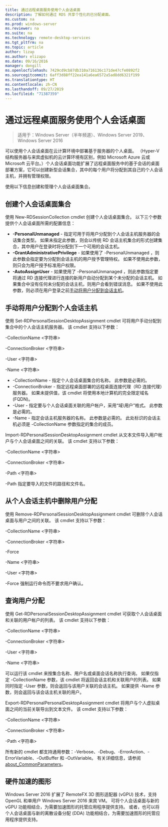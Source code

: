 ```yaml
---
title: 通过远程桌面服务使用个人会话桌面
description: 了解如何通过 RDS 共享个性化的已分配桌面。
ms.custom: na
ms.prod: windows-server
ms.reviewer: na
ms.suite: na
ms.technology: remote-desktop-services
ms.tgt_pltfrm: na
ms.topic: article
author: lizap
ms.author: elizapo
ms.date: 09/16/2016
manager: dongill
ms.openlocfilehash: 7429cd9cb87db310a716136c171de47cfe0892f2
ms.sourcegitcommit: 6aff3d88ff22ea141a6ea6572a5ad8dd6321f199
ms.translationtype: HT
ms.contentlocale: zh-CN
ms.lasthandoff: 09/27/2019
ms.locfileid: "71387359"
---
```

# <a name="use-personal-session-desktops-with-remote-desktop-services"></a>通过远程桌面服务使用个人会话桌面

>适用于：Windows Server（半年频道）、Windows Server 2019、Windows Server 2016

可以使用个人会话桌面在云计算环境中部署基于服务器的个人桌面。  （Hyper-V 结构服务器与来宾虚拟机的云计算环境有区别，例如 Microsoft Azure 云或 Microsoft 云平台。）个人会话桌面功能扩展了远程桌面服务中的基于会话的桌面部署方案，它可以创建新型会话集合，其中的每个用户将分配到其自己的个人会话主机，并拥有管理权限。 

使用以下信息创建和管理个人会话桌面集合。

## <a name="create-a-personal-session-desktop-collection"></a>创建个人会话桌面集合

使用 New-RDSessionCollection cmdlet 创建个人会话桌面集合。 以下三个参数提供个人会话桌面所需的配置信息：

- **-PersonalUnmanaged** - 指定可用于将用户分配到个人会话主机服务器的会话集合类型。 如果未指定此参数，则会以传统 RD 会话主机集合的形式创建集合，其中用户在登录时将分配到下一个可用的会话主机。
- **-GrantAdministrativePrivilege** - 如果使用了 -PersonalUnmanaged  ，则此参数会指定要为分配到会话主机的用户授予管理特权。 如果不使用此参数，则只会为用户授予标准用户权限。
- **-AutoAssignUser** - 如果使用了 -PersonalUnmanaged  ，则此参数指定要将通过 RD 连接代理进行连接的新用户自动分配到某个未分配的会话主机。 如果集合中没有任何未分配的会话主机，则用户会看到错误消息。 如果不使用此参数，则必须在用户登录之前[手动将用户分配到会话主机](#manually-assign-a-user-to-a-personal-session-host)。

## <a name="manually-assign-a-user-to-a-personal-session-host"></a>手动将用户分配到个人会话主机
使用 Set-RDPersonalSessionDesktopAssignment  cmdlet 可将用户手动分配到集合中的个人会话主机服务器。 该 cmdlet 支持以下参数：

-CollectionName \<字符串\>

-ConnectionBroker \<字符串\> 

-User \<字符串\>

-Name \<字符串\>

- -CollectionName  - 指定个人会话桌面集合的名称。 此参数是必需的。
- -ConnectionBroker  - 指定远程桌面部署的远程桌面连接代理（RD 连接代理）服务器。 如果未提供值，该 cmdlet 将使用本地计算机的完全限定域名 (FQDN)。
- -User  - 指定要与个人会话桌面关联的用户帐户，采用“域\用户”格式。 此参数是必需的。
- -Name  - 指定会话主机服务器的名称。 此参数是必需的。 此处标识的会话主机必须是 -CollectionName  参数指定的集合的成员。

Import-RDPersonalSessionDesktopAssignment  cmdlet 从文本文件导入用户帐户与个人会话桌面之间的关联。 该 cmdlet 支持以下参数：

-CollectionName \<字符串\>

-ConnectionBroker \<字符串\>

-Path \<字符串>

-Path  指定要导入的文件的路径和文件名。
 
## <a name="removing-a-user-assignment-from-a-personal-session-host"></a>从个人会话主机中删除用户分配
使用 Remove-RDPersonalSessionDesktopAssignment  cmdlet 可删除个人会话桌面与用户之间的关联。 该 cmdlet 支持以下参数：

-CollectionName \<字符串\>

-ConnectionBroker \<字符串\>

-Force

-Name \<字符串\>

-User \<字符串\>

-Force  强制运行命令而不要求用户确认。

## <a name="query-user-assignments"></a>查询用户分配
使用 Get-RDPersonalSessionDesktopAssignment  cmdlet 可获取个人会话桌面和关联的用户帐户的列表。 该 cmdlet 支持以下参数：

-CollectionName \<字符串\>

-ConnectionBroker \<字符串\>

-User \<字符串\>

-Name \<字符串\>

可以运行该 cmdlet 来按集合名称、用户名或桌面会话名称执行查询。 如果仅指定 -CollectionName  参数，该 cmdlet 将返回会话主机和关联用户的列表。 如果同时指定 -User  参数，则会返回与该用户关联的会话主机。 如果提供 -Name  参数，则会返回与该会话主机关联的用户。 


Export-RDPersonalPersonalDesktopAssignment  cmdlet 将用户与个人虚拟桌面之间的当前关联导出到文本文件。 该 cmdlet 支持以下参数：

-CollectionName \<字符串\>

-ConnectionBroker \<字符串\>

-Path \<字符串\>


所有新的 cmdlet 都支持通用参数：-Verbose、-Debug、-ErrorAction、-ErrorVariable、-OutBuffer 和 -OutVariable。 有关详细信息，请参阅 [about_CommonParameters](https://go.microsoft.com/fwlink/p/?LinkID=113216)。

## <a name="hardware-accelerated-graphics"></a>硬件加速的图形
Windows Server 2016 扩展了 RemoteFX 3D 图形适配器 (vGPU) 技术，支持 OpenGL 和单用户 Windows Server 2016 来宾 VM。 可将个人会话桌面与新的 vGPU 功能相结合，为需要加速图形的托管应用程序提供支持。 或者，也可以将个人会话桌面与新的离散设备分配 (DDA) 功能相结合，为需要加速图形的托管应用程序提供支持。
